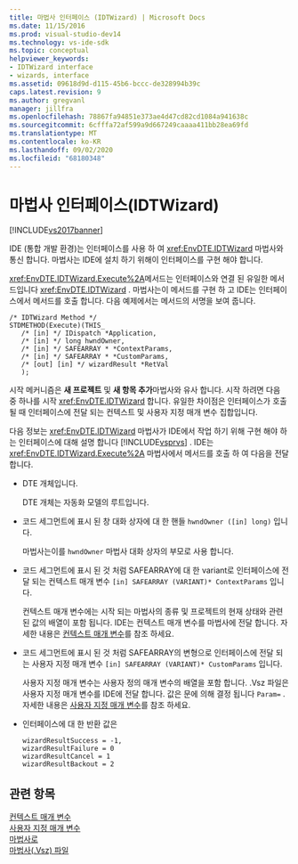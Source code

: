 ```yaml
---
title: 마법사 인터페이스 (IDTWizard) | Microsoft Docs
ms.date: 11/15/2016
ms.prod: visual-studio-dev14
ms.technology: vs-ide-sdk
ms.topic: conceptual
helpviewer_keywords:
- IDTWizard interface
- wizards, interface
ms.assetid: 09618d9d-d115-45b6-bccc-de328994b39c
caps.latest.revision: 9
ms.author: gregvanl
manager: jillfra
ms.openlocfilehash: 78867fa94851e373ae4d47cd82cd1084a941638c
ms.sourcegitcommit: 6cfffa72af599a9d667249caaaa411bb28ea69fd
ms.translationtype: MT
ms.contentlocale: ko-KR
ms.lasthandoff: 09/02/2020
ms.locfileid: "68180348"
---
```

# <a name="wizard-interface-idtwizard"></a>마법사 인터페이스(IDTWizard)
[!INCLUDE[vs2017banner](../../includes/vs2017banner.md)]

IDE (통합 개발 환경)는 인터페이스를 사용 하 여 <xref:EnvDTE.IDTWizard> 마법사와 통신 합니다. 마법사는 IDE에 설치 하기 위해이 인터페이스를 구현 해야 합니다.  
  
 <xref:EnvDTE.IDTWizard.Execute%2A>메서드는 인터페이스와 연결 된 유일한 메서드입니다 <xref:EnvDTE.IDTWizard> . 마법사는이 메서드를 구현 하 고 IDE는 인터페이스에서 메서드를 호출 합니다. 다음 예제에서는 메서드의 서명을 보여 줍니다.  
  
```  
/* IDTWizard Method */  
STDMETHOD(Execute)(THIS_  
   /* [in] */ IDispatch *Application,  
   /* [in] */ long hwndOwner,  
   /* [in] */ SAFEARRAY * *ContextParams,  
   /* [in] */ SAFEARRAY * *CustomParams,  
   /* [out] [in] */ wizardResult *RetVal  
   );  
```  
  
 시작 메커니즘은 **새 프로젝트** 및 **새 항목 추가**마법사와 유사 합니다. 시작 하려면 다음 중 하나를 시작 <xref:EnvDTE.IDTWizard> 합니다. 유일한 차이점은 인터페이스가 호출 될 때 인터페이스에 전달 되는 컨텍스트 및 사용자 지정 매개 변수 집합입니다.  
  
 다음 정보는 <xref:EnvDTE.IDTWizard> 마법사가 IDE에서 작업 하기 위해 구현 해야 하는 인터페이스에 대해 설명 합니다 [!INCLUDE[vsprvs](../../includes/vsprvs-md.md)] . IDE는 <xref:EnvDTE.IDTWizard.Execute%2A> 마법사에서 메서드를 호출 하 여 다음을 전달 합니다.  
  
- DTE 개체입니다.  
  
     DTE 개체는 자동화 모델의 루트입니다.  
  
- 코드 세그먼트에 표시 된 창 대화 상자에 대 한 핸들 `hwndOwner ([in] long)` 입니다.  
  
     마법사는이를 `hwndOwner` 마법사 대화 상자의 부모로 사용 합니다.  
  
- 코드 세그먼트에 표시 된 것 처럼 SAFEARRAY에 대 한 variant로 인터페이스에 전달 되는 컨텍스트 매개 변수 `[in] SAFEARRAY (VARIANT)* ContextParams` 입니다.  
  
     컨텍스트 매개 변수에는 시작 되는 마법사의 종류 및 프로젝트의 현재 상태와 관련 된 값의 배열이 포함 됩니다. IDE는 컨텍스트 매개 변수를 마법사에 전달 합니다. 자세한 내용은 [컨텍스트 매개 변수](../../extensibility/internals/context-parameters.md)를 참조 하세요.  
  
- 코드 세그먼트에 표시 된 것 처럼 SAFEARRAY의 변형으로 인터페이스에 전달 되는 사용자 지정 매개 변수 `[in] SAFEARRAY (VARIANT)* CustomParams` 입니다.  
  
     사용자 지정 매개 변수는 사용자 정의 매개 변수의 배열을 포함 합니다. .Vsz 파일은 사용자 지정 매개 변수를 IDE에 전달 합니다. 값은 문에 의해 결정 됩니다 `Param=` . 자세한 내용은 [사용자 지정 매개 변수](../../extensibility/internals/custom-parameters.md)를 참조 하세요.  
  
- 인터페이스에 대 한 반환 값은  
  
    ```  
    wizardResultSuccess = -1,  
    wizardResultFailure = 0  
    wizardResultCancel = 1  
    wizardResultBackout = 2  
    ```  
  
## <a name="see-also"></a>관련 항목  
 [컨텍스트 매개 변수](../../extensibility/internals/context-parameters.md)   
 [사용자 지정 매개 변수](../../extensibility/internals/custom-parameters.md)   
 [마법사로](../../extensibility/internals/wizards.md)   
 [마법사(.Vsz) 파일](../../extensibility/internals/wizard-dot-vsz-file.md)
